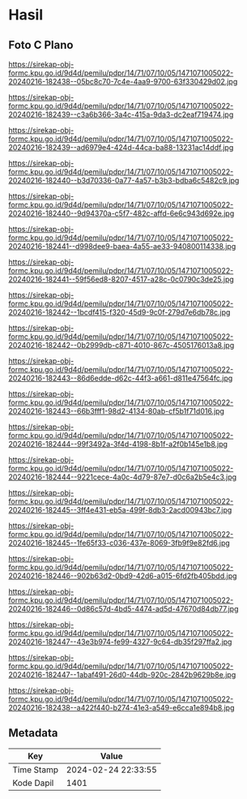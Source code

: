 # Hasil

## Foto C Plano

https://sirekap-obj-formc.kpu.go.id/9d4d/pemilu/pdpr/14/71/07/10/05/1471071005022-20240216-182438--05bc8c70-7c4e-4aa9-9700-63f330429d02.jpg

https://sirekap-obj-formc.kpu.go.id/9d4d/pemilu/pdpr/14/71/07/10/05/1471071005022-20240216-182439--c3a6b366-3a4c-415a-9da3-dc2eaf719474.jpg

https://sirekap-obj-formc.kpu.go.id/9d4d/pemilu/pdpr/14/71/07/10/05/1471071005022-20240216-182439--ad6979e4-424d-44ca-ba88-13231ac14ddf.jpg

https://sirekap-obj-formc.kpu.go.id/9d4d/pemilu/pdpr/14/71/07/10/05/1471071005022-20240216-182440--b3d70336-0a77-4a57-b3b3-bdba6c5482c9.jpg

https://sirekap-obj-formc.kpu.go.id/9d4d/pemilu/pdpr/14/71/07/10/05/1471071005022-20240216-182440--9d94370a-c5f7-482c-affd-6e6c943d692e.jpg

https://sirekap-obj-formc.kpu.go.id/9d4d/pemilu/pdpr/14/71/07/10/05/1471071005022-20240216-182441--d998dee9-baea-4a55-ae33-940800114338.jpg

https://sirekap-obj-formc.kpu.go.id/9d4d/pemilu/pdpr/14/71/07/10/05/1471071005022-20240216-182441--59f56ed8-8207-4517-a28c-0c0790c3de25.jpg

https://sirekap-obj-formc.kpu.go.id/9d4d/pemilu/pdpr/14/71/07/10/05/1471071005022-20240216-182442--1bcdf415-f320-45d9-9c0f-279d7e6db78c.jpg

https://sirekap-obj-formc.kpu.go.id/9d4d/pemilu/pdpr/14/71/07/10/05/1471071005022-20240216-182442--0b2999db-c871-4010-867c-4505176013a8.jpg

https://sirekap-obj-formc.kpu.go.id/9d4d/pemilu/pdpr/14/71/07/10/05/1471071005022-20240216-182443--86d6edde-d62c-44f3-a661-d811e47564fc.jpg

https://sirekap-obj-formc.kpu.go.id/9d4d/pemilu/pdpr/14/71/07/10/05/1471071005022-20240216-182443--66b3fff1-98d2-4134-80ab-cf5b1f71d016.jpg

https://sirekap-obj-formc.kpu.go.id/9d4d/pemilu/pdpr/14/71/07/10/05/1471071005022-20240216-182444--99f3492a-3f4d-4198-8b1f-a2f0b145e1b8.jpg

https://sirekap-obj-formc.kpu.go.id/9d4d/pemilu/pdpr/14/71/07/10/05/1471071005022-20240216-182444--9221cece-4a0c-4d79-87e7-d0c6a2b5e4c3.jpg

https://sirekap-obj-formc.kpu.go.id/9d4d/pemilu/pdpr/14/71/07/10/05/1471071005022-20240216-182445--3ff4e431-eb5a-499f-8db3-2acd00943bc7.jpg

https://sirekap-obj-formc.kpu.go.id/9d4d/pemilu/pdpr/14/71/07/10/05/1471071005022-20240216-182445--1fe65f33-c036-437e-8069-3fb9f9e82fd6.jpg

https://sirekap-obj-formc.kpu.go.id/9d4d/pemilu/pdpr/14/71/07/10/05/1471071005022-20240216-182446--902b63d2-0bd9-42d6-a015-6fd2fb405bdd.jpg

https://sirekap-obj-formc.kpu.go.id/9d4d/pemilu/pdpr/14/71/07/10/05/1471071005022-20240216-182446--0d86c57d-4bd5-4474-ad5d-47670d84db77.jpg

https://sirekap-obj-formc.kpu.go.id/9d4d/pemilu/pdpr/14/71/07/10/05/1471071005022-20240216-182447--43e3b974-fe99-4327-9c64-db35f297ffa2.jpg

https://sirekap-obj-formc.kpu.go.id/9d4d/pemilu/pdpr/14/71/07/10/05/1471071005022-20240216-182447--1abaf491-26d0-44db-920c-2842b9629b8e.jpg

https://sirekap-obj-formc.kpu.go.id/9d4d/pemilu/pdpr/14/71/07/10/05/1471071005022-20240216-182438--a422f440-b274-41e3-a549-e6cca1e894b8.jpg


## Metadata

| Key        | Value               |
| ---------- | ------------------- |
| Time Stamp | 2024-02-24 22:33:55 |
| Kode Dapil | 1401                |




